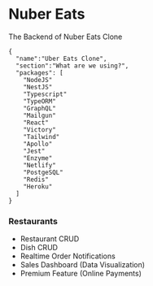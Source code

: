 # Nuber Eats

The Backend of Nuber Eats Clone

```
{
  "name":"Uber Eats Clone",
  "section":"What are we using?",
  "packages": [
    "NodeJS"
    "NestJS"
    "Typescript"
    "TypeORM"
    "GraphQL"
    "Mailgun"
    "React"
    "Victory"
    "Tailwind"
    "Apollo"
    "Jest"
    "Enzyme"
    "Netlify"
    "PostgeSQL"
    "Redis"
    "Heroku"
  ]
}
```

### Restaurants
- Restaurant CRUD
- Dish CRUD
- Realtime Order Notifications
- Sales Dashboard (Data Visualization)
- Premium Feature (Online Payments)